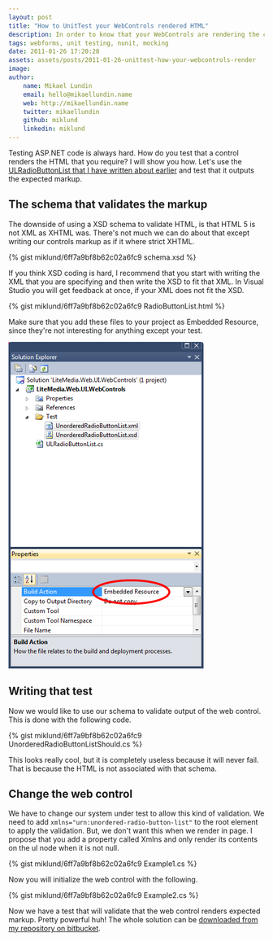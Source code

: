 ```yaml
---
layout: post
title: "How to UnitTest your WebControls rendered HTML"
description: In order to know that your WebControls are rendering the correct HTML you need to unit test it. Here's how you can manage to do this without breaking your neck.
tags: webforms, unit testing, nunit, mocking
date: 2011-01-26 17:20:28
assets: assets/posts/2011-01-26-unittest-how-your-webcontrols-render
image: 
author:
    name: Mikael Lundin
    email: hello@mikaellundin.name
    web: http://mikaellundin.name
    twitter: mikaellundin
    github: miklund
    linkedin: miklund
---
```


Testing ASP.NET code is always hard. How do you test that a control renders the HTML that you require? I will show you how. Let's use the [ULRadioButtonList that I have written about earlier](/2010/11/26/aspnet-radiobutton-in-an-ul-li-list.html "ASP.NET RadioButton in an UL LI list") and test that it outputs the expected markup.

## The schema that validates the markup

The downside of using a XSD schema to validate HTML, is that HTML 5 is not XML as XHTML was. There's not much we can do about that except writing our controls markup as if it where strict XHTML.

{% gist miklund/6ff7a9bf8b62c02a6fc9 schema.xsd %}

If you think XSD coding is hard, I recommend that you start with writing the XML that you are specifying and then write the XSD to fit that XML. In Visual Studio you will get feedback at once, if your XML does not fit the XSD.

{% gist miklund/6ff7a9bf8b62c02a6fc9 RadioButtonList.html %}

Make sure that you add these files to your project as Embedded Resource, since they're not interesting for anything except your test.

![select embedded resource in solution explorer](/assets/posts/2011-01-26-unittest-how-your-webcontrols-render/ul1.png)

## Writing that test

Now we would like to use our schema to validate output of the web control. This is done with the following code.

{% gist miklund/6ff7a9bf8b62c02a6fc9 UnorderedRadioButtonListShould.cs %}

This looks really cool, but it is completely useless because it will never fail. That is because the HTML is not associated with that schema.

## Change the web control

We have to change our system under test to allow this kind of validation. We need to add `xmlns="urn:unordered-radio-button-list"` to the root element to apply the validation. But, we don't want this when we render in page. I propose that you add a property called Xmlns and only render its contents on the ul node when it is not null.

{% gist miklund/6ff7a9bf8b62c02a6fc9 Example1.cs %}

Now you will initialize the web control with the following.

{% gist miklund/6ff7a9bf8b62c02a6fc9 Example2.cs %}

Now we have a test that will validate that the web control renders expected markup. Pretty powerful huh! The whole solution can be [downloaded from my repository on bitbucket](http://code.litemedia.se/litemedia.web.ui.webcontrols "Unit test web controls example on Mikael Lundin bitbucket repository").
